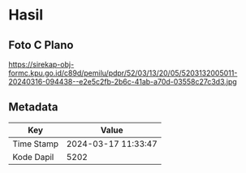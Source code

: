 # Hasil

## Foto C Plano

https://sirekap-obj-formc.kpu.go.id/c89d/pemilu/pdpr/52/03/13/20/05/5203132005011-20240316-094438--e2e5c2fb-2b6c-41ab-a70d-03558c27c3d3.jpg


## Metadata

| Key        | Value               |
| ---------- | ------------------- |
| Time Stamp | 2024-03-17 11:33:47 |
| Kode Dapil | 5202                |



